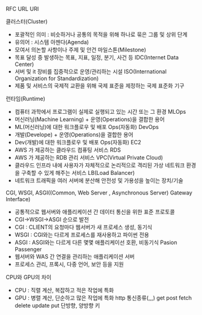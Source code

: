 RFC
URL
URI


클러스터(Cluster)
- 포괄적인 의미 : 비슷하거나 공통의 목적을 위해 하나로 묶은 그룹 및 상위 단계
- 유의어 : 시스템
아젠다(Agenda)
- 모여서 의논할 사항이나 주제 및 안건
마일스톤(Milestone)
- 목표 달성 중 발생하는 목표, 지표, 일정, 분기, 사건 등
IDC(Internet Data Center)
- 서버 및 it 장비를 집중적으로 운영/관리하는 시설
ISO(International Organization for Standardization)
- 제품 및 서비스의 국제적 교환을 위해 국제 표준을 제정하는 국제 표준화 기구


런타임(Runtime)
- 컴퓨터 과학에서 프로그램이 실제로 실행되고 있는 시간 또는 그 환경
MLOps
 - 머신러닝(Machine Learning) + 운영(Operations)을 결합한 용어
 - ML(머신러닝)에 대한 워크플로우 및 배포 Ops(자동화)
DevOps
- 개발(Develope) + 운영(Operations)을 결합한 용어
- Dev(개발)에 대한 워크플로우 및 배포 Ops(자동화)
EC2
- AWS 가 제공하는 클라우드 컴퓨팅 서비스
RDS
- AWS 가 제공하는 RDB 관리 서비스
VPC(Virtual Private Cloud)
- 클라우드 인프라 내에 사용자가 자체적으로 논리적으로 격리된 가상 네트워크 환경을 구축할 수 있게 해주는 서비스
LB(Load Balancer)
- 네트워크 트래픽을 여러 서버에 분산해 안전성 및 가용성을 높이는 장치/기술



CGI, WSGI, ASGI((Common, Web Server , Asynchronous Server) Gateway Interface)
- 공통적으로 웹서버와 애플리케이션 간 데이터 통신을 위한 표준 프로토콜
- CGI->WSGI->ASGI 순으로 발전
- CGI : CLIENT의 요청마다 웹서버가 새 프로세스 생성, 동기식
- WSGI : CGI와는 다르게 프로세스를 재사용하고 파이썬 전용
- ASGI : ASGI와는 다르게 다른 몇몇 애플리케이선 호환, 비동기식
Pasion Passenger
- 웹서버와 WAS 간 연결을 관리하는 애플리케이션 서버
- 프로세스 관리, 프록시, 다중 언어, 보안 등을 지원


CPU와 GPU의 차이
- CPU : 직렬 계산, 복잡하고 적은 작업에 특화
- GPU : 병렬 계산, 단순하고 많은 작업에 특화
http 통신종류(,,,)
	get
	post
	fetch
	delete
	update
	put
단방향, 양방향 키
